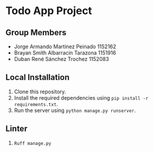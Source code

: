 # Todo App Project

## Group Members
- Jorge Armando Martinez Peinado 1152162
- Brayan Smith Albarracin Tarazona 1151916
- Duban René Sánchez Trochez 1152083

## Local Installation
1. Clone this repository.
2. Install the required dependencies using `pip install -r requirements.txt`.
3. Run the server using `python manage.py runserver`.

## Linter
1.  `Ruff manage.py`